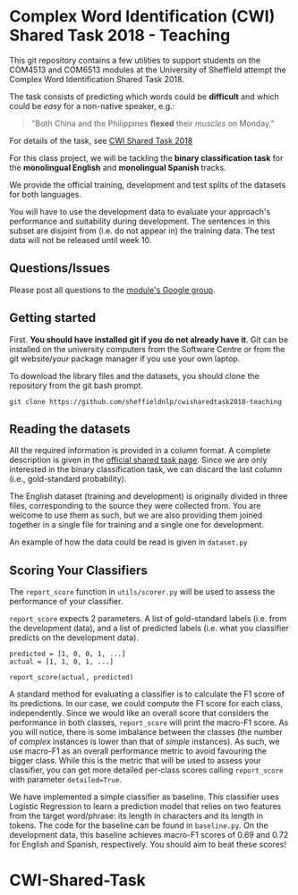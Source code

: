 # Complex Word Identification (CWI) Shared Task 2018 - Teaching

This git repository contains a few utilities to support students on the COM4513 and COM6513 modules at the University of Sheffield attempt the Complex Word Identification Shared Task 2018.

The task consists of predicting which words could be **difficult** and which could be *easy* for a non-native speaker, e.g.:

> "Both China and the Philippines **flexed** their *muscles* on Monday."

For details of the task, see [CWI Shared Task 2018](https://sites.google.com/view/cwisharedtask2018/)

For this class project, we will be tackling the **binary classification task** for the **monolingual English** and **monolingual Spanish** tracks.

We provide the official training, development and test splits of the datasets for both languages.

You will have to use the development data to evaluate your approach's performance and suitability during development. The sentences in this subset are disjoint from (i.e. do not appear in) the training data. The test data will not be released until week 10.


## Questions/Issues
Please post all questions to the [module's Google group](https://groups.google.com/a/sheffield.ac.uk/forum/#!forum/com4513-6513-2018-group).


## Getting started
First. **You should have installed git if you do not already have it**. Git can be installed on the university computers from the Software Centre or from the git website/your package manager if you use your own laptop. 

To download the library files and the datasets, you should clone the repository from the git bash prompt.

    git clone https://github.com/sheffieldnlp/cwisharedtask2018-teaching


## Reading the datasets

All the required information is provided in a column format. A complete description is given in the [official shared task page](https://sites.google.com/view/cwisharedtask2018/datasets). Since we are only interested in the binary classification task, we can discard the last column (i.e., gold-standard probability). 

The English dataset (training and development) is originally divided in three files, corresponding to the source they were collected from. You are welcome to use them as such, but we are also providing them joined together in a single file for training and a single one for development.

An example of how the data could be read is given in ``dataset.py``


## Scoring Your Classifiers

The ``report_score`` function in ``utils/scorer.py`` will be used to assess the performance of your classifier.

``report_score`` expects 2 parameters. A list of gold-standard labels (i.e. from the development data), and a list of predicted labels (i.e. what you classifier predicts on the development data).

    predicted = [1, 0, 0, 1, ...]
    actual = [1, 1, 0, 1, ...]

    report_score(actual, predicted)

A standard method for evaluating a classifier is to calculate the F1 score of its predictions. In our case, we could compute the F1 score for each class, independently. Since we would like an overall score that considers the performance in both classes, ``report_score`` will print the macro-F1 score. As you will notice, there is some imbalance between the classes (the number of *complex* instances is lower than that of *simple* instances). As such, we use macro-F1 as an overall performance metric to avoid favouring the bigger class. While this is the metric that will be used to assess your classifier, you can get more detailed per-class scores calling ``report_score`` with parameter ``detailed=True``.

We have implemented a simple classifier as baseline. This classifier uses Logistic Regression to learn a prediction model that relies on two features from the target word/phrase: its length in characters and its length in tokens. The code for the baseline can be found in ``baseline.py``. On the development data, this baseline achieves macro-F1 scores of 0.69 and 0.72 for English and Spanish, respectively. You should aim to beat these scores!
# CWI-Shared-Task
